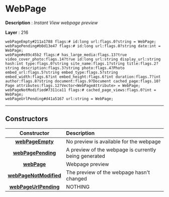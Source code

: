 # WebPage

**Description** : *Instant View webpage preview*

**Layer** : 216

```tl
webPageEmpty#211a1788 flags:# id:long url:flags.0?string = WebPage;
webPagePending#b0d13e47 flags:# id:long url:flags.0?string date:int = WebPage;
webPage#e89c45b2 flags:# has_large_media:flags.13?true video_cover_photo:flags.14?true id:long url:string display_url:string hash:int type:flags.0?string site_name:flags.1?string title:flags.2?string description:flags.3?string photo:flags.4?Photo embed_url:flags.5?string embed_type:flags.5?string embed_width:flags.6?int embed_height:flags.6?int duration:flags.7?int author:flags.8?string document:flags.9?Document cached_page:flags.10?Page attributes:flags.12?Vector<WebPageAttribute> = WebPage;
webPageNotModified#7311ca11 flags:# cached_page_views:flags.0?int = WebPage;
webPageUrlPending#d41a5167 url:string = WebPage;
```

---

## Constructors

| Constructor | Description |
| :---: | :--- |
| [**webPageEmpty**](constructor/webPageEmpty) | No preview is available for the webpage |
| [**webPagePending**](constructor/webPagePending) | A preview of the webpage is currently being generated |
| [**webPage**](constructor/webPage) | Webpage preview |
| [**webPageNotModified**](constructor/webPageNotModified) | The preview of the webpage hasn't changed |
| [**webPageUrlPending**](constructor/webPageUrlPending) | NOTHING |